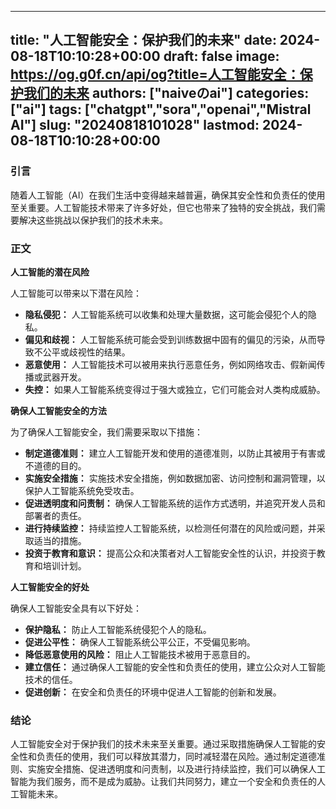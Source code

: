 
---
title: "人工智能安全：保护我们的未来"
date: 2024-08-18T10:10:28+00:00
draft: false
image: https://og.g0f.cn/api/og?title=人工智能安全：保护我们的未来
authors: ["naiveのai"]
categories: ["ai"]
tags: ["chatgpt","sora","openai","Mistral AI"]
slug: "20240818101028"
lastmod: 2024-08-18T10:10:28+00:00
---
### 引言

随着人工智能（AI）在我们生活中变得越来越普遍，确保其安全性和负责任的使用至关重要。人工智能技术带来了许多好处，但它也带来了独特的安全挑战，我们需要解决这些挑战以保护我们的技术未来。

### 正文

**人工智能的潜在风险**

人工智能可以带来以下潜在风险：

* **隐私侵犯：** 人工智能系统可以收集和处理大量数据，这可能会侵犯个人的隐私。
* **偏见和歧视：** 人工智能系统可能会受到训练数据中固有的偏见的污染，从而导致不公平或歧视性的结果。
* **恶意使用：** 人工智能技术可以被用来执行恶意任务，例如网络攻击、假新闻传播或武器开发。
* **失控：** 如果人工智能系统变得过于强大或独立，它们可能会对人类构成威胁。

**确保人工智能安全的方法**

为了确保人工智能安全，我们需要采取以下措施：

* **制定道德准则：** 建立人工智能开发和使用的道德准则，以防止其被用于有害或不道德的目的。
* **实施安全措施：** 实施技术安全措施，例如数据加密、访问控制和漏洞管理，以保护人工智能系统免受攻击。
* **促进透明度和问责制：** 确保人工智能系统的运作方式透明，并追究开发人员和部署者的责任。
* **进行持续监控：** 持续监控人工智能系统，以检测任何潜在的风险或问题，并采取适当的措施。
* **投资于教育和意识：** 提高公众和决策者对人工智能安全性的认识，并投资于教育和培训计划。

**人工智能安全的好处**

确保人工智能安全具有以下好处：

* **保护隐私：** 防止人工智能系统侵犯个人的隐私。
* **促进公平性：** 确保人工智能系统公平公正，不受偏见影响。
* **降低恶意使用的风险：** 阻止人工智能技术被用于恶意目的。
* **建立信任：** 通过确保人工智能的安全性和负责任的使用，建立公众对人工智能技术的信任。
* **促进创新：** 在安全和负责任的环境中促进人工智能的创新和发展。

### 结论

人工智能安全对于保护我们的技术未来至关重要。通过采取措施确保人工智能的安全性和负责任的使用，我们可以释放其潜力，同时减轻潜在风险。通过制定道德准则、实施安全措施、促进透明度和问责制，以及进行持续监控，我们可以确保人工智能为我们服务，而不是成为威胁。让我们共同努力，建立一个安全和负责任的人工智能未来。